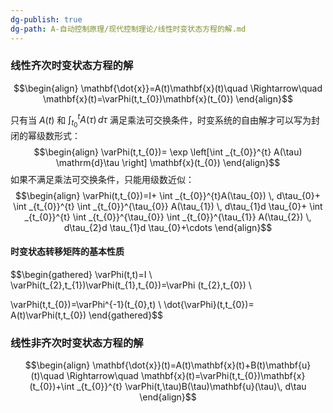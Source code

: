 ```yaml
---
dg-publish: true
dg-path: A-自动控制原理/现代控制理论/线性时变状态方程的解.md
---
```



### 线性齐次时变状态方程的解
$$\begin{align}
\mathbf{\dot{x}}=A(t)\mathbf{x}(t)\quad \Rightarrow\quad  \mathbf{x}(t)=\varPhi(t,t_{0})\mathbf{x}(t_{0})
\end{align}$$

只有当 $A(t)$ 和 $\int _{t_{0}}^{t} A(\tau)\, d\tau$ 满足乘法可交换条件，时变系统的自由解才可以写为封闭的幂级数形式：
$$\begin{align}
\varPhi(t,t_{0})= \exp \left[\int _{t_{0}}^{t} A(\tau) \mathrm{d}\tau \right] \mathbf{x}(t_{0})
\end{align}$$
如果不满足乘法可交换条件，只能用级数近似：
$$\begin{align}
\varPhi(t,t_{0})=I+ \int _{t_{0}}^{t}A(\tau_{0}) \, d\tau_{0}+  \int _{t_{0}}^{t} \int _{t_{0}}^{\tau_{0}} A(\tau_{1}) \, d\tau_{1}d \tau_{0}+ \int _{t_{0}}^{t} \int _{t_{0}}^{\tau_{0}} \int _{t_{0}}^{\tau_{1}} A(\tau_{2}) \, d\tau_{2}d \tau_{1}d \tau_{0}+\cdots 
\end{align}$$

#### 时变状态转移矩阵的基本性质
$$\begin{gathered}
\varPhi(t,t)=I  \\
\varPhi(t_{2},t_{1})\varPhi(t_{1},t_{0})=\varPhi (t_{2},t_{0}) \\

\varPhi(t,t_{0})=\varPhi^{-1}(t_{0},t) \\ 
\dot{\varPhi}(t,t_{0})= A(t)\varPhi(t,t_{0})
\end{gathered}$$

### 线性非齐次时变状态方程的解
$$\begin{align}
\mathbf{\dot{x}}(t)=A(t)\mathbf{x}(t)+B(t)\mathbf{u}(t)\quad \Rightarrow\quad   
\mathbf{x}(t)=\varPhi(t,t_{0})\mathbf{x}(t_{0})+\int _{t_{0}}^{t} \varPhi(t,\tau)B(\tau)\mathbf{u}(\tau)\, d\tau
\end{align}$$

 